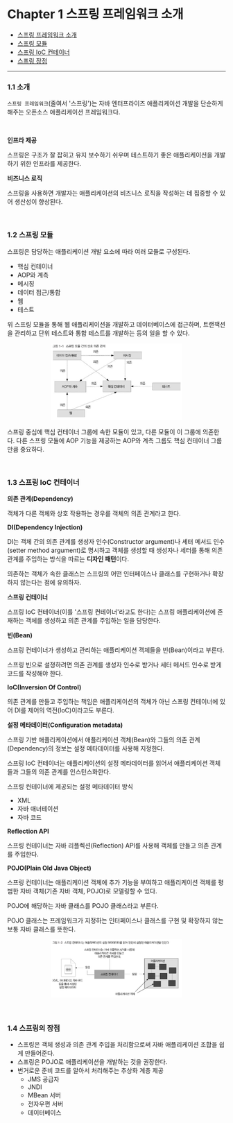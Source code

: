 # Chapter 1 스프링 프레임워크 소개

- [스프링 프레임워크 소개](#11-소개) 
- [스프링 모듈](#12-스프링-모듈)
- [스프링 IoC 컨테이너](#13-스프링-ioc-컨테이너)
- [스프링 장점](#14-스프링의-장점)


---

### 1.1 소개

`스프링 프레임워크`(줄여서 '스프링')는 자바 엔터프라이즈 애플리케이션 개발을 단순하게 해주는 오픈소스 애플리케이션 프레임워크다.

<br>

**인프라 제공**

스프링은 구조가 잘 잡히고 유지 보수하기 쉬우며 테스트하기 좋은 애플리케이션을 개발하기 위한 인프라를 제공한다.

**비즈니스 로직**

스프링을 사용하면 개발자는 애플리케이션의 비즈니스 로직을 작성하는 데 집중할 수 있어 생산성이 향상된다.

<br>

### 1.2 스프링 모듈

스프링은 담당하는 애플리케이션 개발 요소에 따라 여러 모듈로 구성된다.

- 핵심 컨테이너
- AOP와 계측
- 메시징
- 데이터 접근/통합
- 웹
- 테스트

위 스프링 모듈을 통해 웹 애플리케이션을 개발하고 데이터베이스에 접근하며, 트랜잭션을 관리하고 단위 테스트와 통합 테스트를 개발하는 등의 일을 할 수 있다.

<p align="center"><img src="images/Spring/배워서바로쓰는스프링프레임워크/ch01/springModuleDependency.jpeg" width=60% height=20%></p>

스프링 중심에 핵심 컨테이너 그룹에 속한 모듈이 있고, 다른 모듈이 이 그룹에 의존한다. 다른 스프링 모듈에 AOP 기능을 제공하는 AOP와 계측 그룹도 핵심 컨테이너 그룹만큼 중요하다.

<br>

### 1.3 스프링 IoC 컨테이너

**의존 관계(Dependency)**

객체가 다른 객체와 상호 작용하는 경우를 객체의 의존 관계라고 한다.

**DI(Dependency Injection)**

DI는 객체 간의 의존 관계를 생성자 인수(Constructor argument)나 세터 메서드 인수(setter method argument)로 명시하고 객체를 생성할 때 생성자나 세터를 통해 의존 관계를 주입하는 방식을 따르는 **디자인 패턴**이다.

의존하는 객체가 속한 클래스는 스프링의 어떤 인터페이스나 클래스를 구현하거나 확장하지 않는다는 점에 유의하자.

**스프링 컨테이너**

스프링 IoC 컨테이너(이를 '스프링 컨테이너'라고도 한다)는 스프링 애플리케이션에 존재하는 객체를 생성하고 의존 관계를 주입하는 일을 담당한다.

**빈(Bean)**

스프링 컨테이너가 생성하고 관리하는 애플리케이션 객체들을 빈(Bean)이라고 부른다.

스프링 빈으로 설졍하려면 의존 관계를 생성자 인수로 받거나 세터 메서드 인수로 받게 코드를 작성해야 한다.

**IoC(Inversion Of Control)**

의존 관계를 만들고 주입하는 책임은 애플리케이션의 객체가 아닌 스프링 컨테이너에 있어 DI를 제어의 역전(IoC)이라고도 부른다.

**설정 메타데이터(Configuration metadata)**

스프링 기반 애플리케이션에서 애플리케이션 객체(Bean)와 그들의 의존 관계(Dependency)의 정보는 설정 메타데이터를 사용해 지정한다.

스프링 IoC 컨테이너는 애플리케이션의 설정 메타데이터를 읽어서 애플리케이션 객체들과 그들의 의존 관계를 인스턴스화한다.

스프링 컨테이너에 제공되는 설정 메타데이터 방식

- XML
- 자바 애너테이션
- 자바 코드

**Reflection API**

스프링 컨테이너는 자바 리플렉션(Reflection) API를 사용해 객체를 만들고 의존 관계를 주입한다.

**POJO(Plain Old Java Object)**

스프링 컨테이너는 애플리케이션 객체에 추가 기능을 부여하고 애플리케이션 객체를 평범한 자바 객체(기존 자바 객체, POJO)로 모델링할 수 있다.

POJO에 해당하는 자바 클래스를 POJO 클래스라고 부른다.

POJO 클래스는 프레임워크가 지정하는 인터페이스나 클래스를 구현 및 확장하지 않는 보통 자바 클래스를 뜻한다.

<p align="center"><img src="images/Spring/배워서바로쓰는스프링프레임워크/ch01/springContainerMechanism.jpeg" width=60% height=20%></p>

<br>

### 1.4 스프링의 장점

- 스프링은 객체 생성과 의존 관계 주입을 처리함으로써 자바 애플리케이션 조합을 쉽게 만들어준다.
- 스프링은 POJO로 애플리케이션을 개발하는 것을 권장한다.
- 번거로운 준비 코드를 알아서 처리해주는 추상화 계층 제공
  - JMS 공급자
  - JNDI
  - MBean 서버
  - 전자우편 서버
  - 데이터베이스